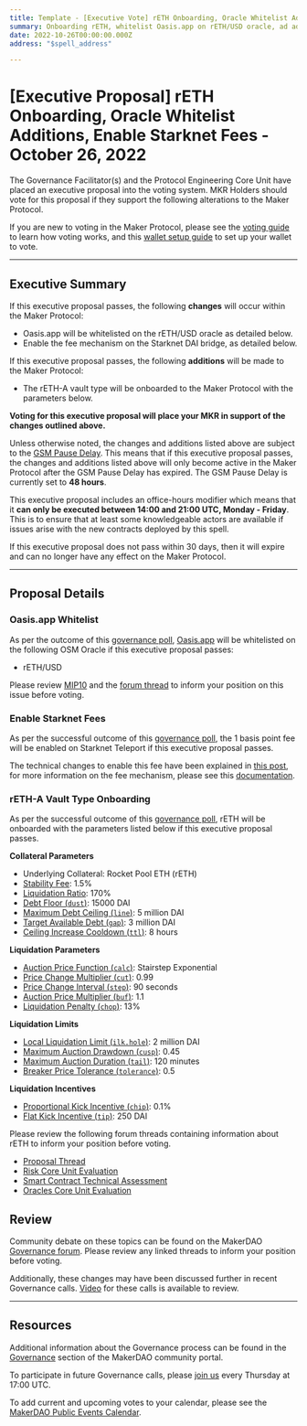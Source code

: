 ```yaml
---
title: Template - [Executive Vote] rETH Onboarding, Oracle Whitelist Additions, Enable Starknet Fees - October 26, 2022
summary: Onboarding rETH, whitelist Oasis.app on rETH/USD oracle, ad add fee structure to Starknet Teleport.
date: 2022-10-26T00:00:00.000Z
address: "$spell_address"

---
```

# [Executive Proposal] rETH Onboarding, Oracle Whitelist Additions, Enable Starknet Fees - October 26, 2022

The Governance Facilitator(s) and the Protocol Engineering Core Unit have placed an executive proposal into the voting system. MKR Holders should vote for this proposal if they support the following alterations to the Maker Protocol.

If you are new to voting in the Maker Protocol, please see the [voting guide](https://community-development.makerdao.com/en/learn/governance/how-voting-works/) to learn how voting works, and this [wallet setup guide](https://community-development.makerdao.com/en/learn/governance/voting-setup/) to set up your wallet to vote.

---

## Executive Summary

If this executive proposal passes, the following **changes** will occur within the Maker Protocol:
- Oasis.app will be whitelisted on the rETH/USD oracle as detailed below.
- Enable the fee mechanism on the Starknet DAI bridge, as detailed below.

If this executive proposal passes, the following **additions** will be made to the Maker Protocol:
- The rETH-A vault type will be onboarded to the Maker Protocol with the parameters below.

**Voting for this executive proposal will place your MKR in support of the changes outlined above.**

Unless otherwise noted, the changes and additions listed above are subject to the [GSM Pause Delay](https://manual.makerdao.com/parameter-index/core/param-gsm-pause-delay). This means that if this executive proposal passes, the changes and additions listed above will only become active in the Maker Protocol after the GSM Pause Delay has expired. The GSM Pause Delay is currently set to **48 hours**.

This executive proposal includes an office-hours modifier which means that it **can only be executed between 14:00 and 21:00 UTC, Monday - Friday**. This is to ensure that at least some knowledgeable actors are available if issues arise with the new contracts deployed by this spell.

If this executive proposal does not pass within 30 days, then it will expire and can no longer have any effect on the Maker Protocol.

---

## Proposal Details

### Oasis.app Whitelist

As per the outcome of this [governance poll](https://vote.makerdao.com/polling/QmZzFPFs#vote-breakdown), [Oasis.app](https://oasis.app/) will be whitelisted on the following OSM Oracle if this executive proposal passes:
* rETH/USD

Please review [MIP10](https://mips.makerdao.com/mips/details/MIP10) and the [forum thread]([://](https://forum.makerdao.com/t/mip10c9-sp31-proposal-to-whitelist-oasis-app-on-rethusd-oracle/18195)) to inform your position on this issue before voting.

### Enable Starknet Fees

As per the successful outcome of this [governance poll](https://vote.makerdao.com/polling/QmbWkTvW#vote-breakdown), the 1 basis point fee will be enabled on Starknet Teleport if this executive proposal passes.

The technical changes to enable this fee have been explained in [this post](https://forum.makerdao.com/t/starknet-changes-for-2022-10-26-executive-spell/18468), for more information on the fee mechanism, please see this [documentation](https://docs.starknet.io/documentation/develop/L1-L2_Communication/messaging-mechanism/#l1-l2_message_fees).

### rETH-A Vault Type Onboarding

As per the successful outcome of this [governance poll](https://vote.makerdao.com/polling/QmS7dBuQ#poll-detail), rETH will be onboarded with the parameters listed below if this executive proposal passes.

**Collateral Parameters**

* Underlying Collateral: Rocket Pool ETH (rETH)
* [Stability Fee](https://community-development.makerdao.com/en/learn/governance/param-stability-fee): 1.5%
* [Liquidation Ratio](https://community-development.makerdao.com/en/learn/governance/param-liquidation-ratio): 170%
* [Debt Floor (`dust`)](https://community-development.makerdao.com/en/learn/governance/param-debt-floor): 15000 DAI
* [Maximum Debt Ceiling (`line`)](https://makerdao.world/en/learn/governance/module-dciam): 5 million DAI
* [Target Available Debt (`gap`)](https://makerdao.world/en/learn/governance/module-dciam): 3 million DAI
* [Ceiling Increase Cooldown (`ttl`)](https://makerdao.world/en/learn/governance/module-dciam): 8 hours


**Liquidation Parameters**

* [Auction Price Function (`calc`)](https://community-development.makerdao.com/en/learn/governance/param-auction-price-function): Stairstep Exponential
* [Price Change Multiplier (`cut`)](https://community-development.makerdao.com/en/learn/governance/param-auction-price-function): 0.99
* [Price Change Interval (`step`)](https://community-development.makerdao.com/en/learn/governance/param-auction-price-function): 90 seconds
* [Auction Price Multiplier (`buf`)](https://community-development.makerdao.com/en/learn/governance/param-auction-price-multiplier): 1.1
* [Liquidation Penalty (`chop`)](https://community-development.makerdao.com/en/learn/governance/param-liquidation-penalty): 13%

**Liquidation Limits**

* [Local Liquidation Limit (`ilk.hole`)](https://community-development.makerdao.com/en/learn/governance/param-local-liquidation-limit): 2 million DAI
* [Maximum Auction Drawdown (`cusp`)](https://community-development.makerdao.com/en/learn/governance/param-max-auction-drawdown): 0.45
* [Maximum Auction Duration (`tail`)](https://community-development.makerdao.com/en/learn/governance/param-max-auction-duration): 120 minutes
* [Breaker Price Tolerance (`tolerance`)](https://community-development.makerdao.com/en/learn/governance/param-breaker-price-tolerance): 0.5

**Liquidation Incentives**

* [Proportional Kick Incentive (`chip`)](https://community-development.makerdao.com/en/learn/governance/param-proportional-kick-incentive): 0.1%
* [Flat Kick Incentive (`tip`)](https://community-development.makerdao.com/en/learn/governance/param-flat-kick-incentive): 250 DAI

Please review the following forum threads containing information about rETH to inform your position before voting.
* [Proposal Thread](https://forum.makerdao.com/t/reth-mip6-collateral-application/6881)
* [Risk Core Unit Evaluation](https://forum.makerdao.com/t/reth-collateral-onboarding-risk-evaluation/15286)
* [Smart Contract Technical Assessment](https://forum.makerdao.com/t/reth-erc20-token-smart-contract-technical-assessment/12885)
* [Oracles Core Unit Evaluation](https://forum.makerdao.com/t/mip10c3-sp22-proposal-reth-oracle-collateral-onboarding-oracle-assessment/15564)

## Review

Community debate on these topics can be found on the MakerDAO [Governance forum](https://forum.makerdao.com/). Please review any linked threads to inform your position before voting.

Additionally, these changes may have been discussed further in recent Governance calls. [Video](https://www.youtube.com/playlist?list=PLLzkWCj8ywWNq5-90-Id6VPSsrk4OWVan) for these calls is available to review.

---

## Resources

Additional information about the Governance process can be found in the [Governance](https://community-development.makerdao.com/en/learn/governance) section of the MakerDAO community portal.

To participate in future Governance calls, please [join us](https://github.com/makerdao/community/tree/master/governance/governance-and-risk-meetings) every Thursday at 17:00 UTC.

To add current and upcoming votes to your calendar, please see the [MakerDAO Public Events Calendar](https://calendar.google.com/calendar/embed?src=makerdao.com_3efhm2ghipksegl009ktniomdk%40group.calendar.google.com&ctz=UTC&mode=week&showCalendars=0&showPrint=0).
